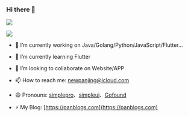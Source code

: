 ### Hi there 👋
![](https://github-readme-stats.vercel.app/api?username=newpanjing&icon_color=CE1D2D&show_icons=true&theme=dark&text_color=718096&hide_title=true)

![](https://github-readme-stats.vercel.app/api/top-langs/?username=newpanjing&hide=less,scss,css,html)


- 🔭 I’m currently working on Java/Golang/Python/JavaScript/Flutter...
- 🌱 I’m currently learning Flutter
- 👯 I’m looking to collaborate on Website/APP

- 📫 How to reach me: newpanjing@icloud.com
- 😄 Pronouns: [simplepro](https://www.mldoo.com/simplepro)、[simpleui](https://github.com/newpanjing/simpleui)、[Gofound](https://github.com/newpanjing/simpleui)
- ⚡ My Blog: [https://panblogs.com](https://panblogs.com)

